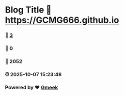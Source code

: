 # Blog Title :link: https://GCMG666.github.io 
### :page_facing_up: [3](https://GCMG666.github.io/tag.html) 
### :speech_balloon: 0 
### :hibiscus: 2052 
### :alarm_clock: 2025-10-07 15:23:48 
### Powered by :heart: [Gmeek](https://github.com/Meekdai/Gmeek)
